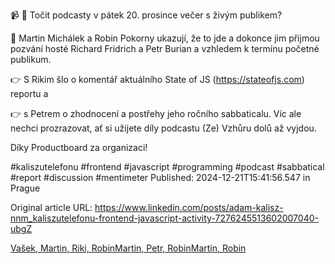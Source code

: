 📹 🎤 Točit podcasty v pátek 20. prosince večer s živým publikem?


🎉 Martin Michálek a Robin Pokorny ukazují, že to jde a dokonce jim přijmou pozvání hosté Richard Fridrich a Petr Burian a vzhledem k termínu početné publikum.


👉 S Rikim šlo o komentář aktuálního State of JS (https://stateofjs.com) reportu a

👉 s Petrem o zhodnocení a postřehy jeho ročního sabbaticalu. Víc ale nechci prozrazovat, ať si užijete díly podcastu (Ze) Vzhůru dolů až vyjdou.


Díky Productboard za organizaci!


#kaliszutelefonu #frontend #javascript #programming #podcast #sabbatical #report #discussion #mentimeter
Published: 2024-12-21T15:41:56.547 in Prague

Original article URL: https://www.linkedin.com/posts/adam-kalisz-nnm_kaliszutelefonu-frontend-javascript-activity-7276245513602007040-ubgZ

[Vašek, Martin, Riki, Robin](./media/ze-vzhůru-dolů-productboard-1.jpg)[Martin, Petr, Robin](./media/ze-vzhůru-dolů-productboard-2.jpg)[Martin, Robin](./media/ze-vzhůru-dolů-productboard-3.jpg)